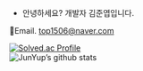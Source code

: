 - 안녕하세요? 개발자 김준엽입니다.

📧Email. top1506@naver.com
<!---
JunYupK/JunYupK is a ✨ special ✨ repository because its `README.md` (this file) appears on your GitHub profile.
You can click the Preview link to take a look at your changes.
--->
[![Solved.ac Profile](http://mazassumnida.wtf/api/generate_badge?boj=top1506)](https://solved.ac/top1506)
<br>
![JunYup’s github stats](https://github-readme-stats.vercel.app/api?username=JunYupK&show_icons=true&theme=dark)
